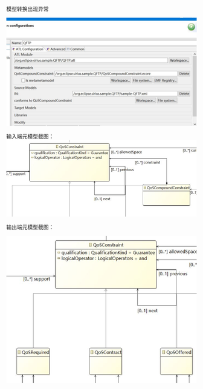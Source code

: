 模型转换出现异常

![image](./photo/转换指令.jpg)

输入端元模型截图：
![image](./photo/输入端元模型截图.png)

输出端元模型截图：

![image](./photo/元模型输出端.PNG)
